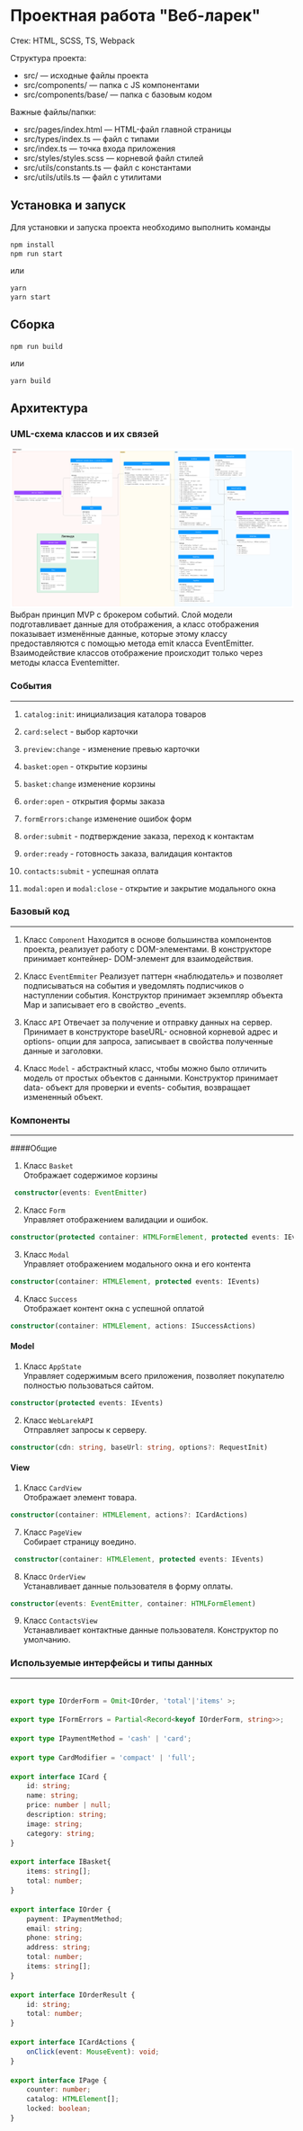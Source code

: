 # Проектная работа "Веб-ларек"

Стек: HTML, SCSS, TS, Webpack

Структура проекта:
- src/ — исходные файлы проекта
- src/components/ — папка с JS компонентами
- src/components/base/ — папка с базовым кодом

Важные файлы/папки:
- src/pages/index.html — HTML-файл главной страницы
- src/types/index.ts — файл с типами
- src/index.ts — точка входа приложения
- src/styles/styles.scss — корневой файл стилей
- src/utils/constants.ts — файл с константами
- src/utils/utils.ts — файл с утилитами

## Установка и запуск
Для установки и запуска проекта необходимо выполнить команды

```
npm install
npm run start
```

или

```
yarn
yarn start
```
## Сборка

```
npm run build
```

или

```
yarn build
```

## Архитектура
### UML-схема классов и их связей
![alt text](image.png)
Выбран принцип MVP с брокером событий.
Слой модели подготавливает данные для отображения, а класс отображения показывает изменённые данные, которые этому классу предоставляются с помощью метода emit класса EventEmitter.
Взаимодействие классов отображение происходит только через методы класса Eventemitter.

### События
---
1. `catalog:init`: инициализация каталора товаров

2. `card:select`  - выбор карточки <br>
  
3. `preview:change` - изменение превью карточки <br>
   
4. `basket:open` - открытие корзины <br>

5. `basket:change` изменение корзины<br>

6. `order:open` - открытия формы заказа <br>

7. `formErrors:change` изменение ошибок форм<br>

8. `order:submit` -  подтверждение заказа, переход к контактам<br>

9. `order:ready` - готовность заказа, валидация контактов <br>

10. `contacts:submit` - успешная оплата <br>

11. `modal:open` и `modal:close` - открытие и закрытие модального окна


### Базовый код
---
1. Класс `Component` Находится в основе большинства компонентов проекта, реализует работу с DOM-элементами.
В конструкторе принимает контейнер- DOM-элемент для взаимодействия.

2. Класс `EventEmmiter` Реализует паттерн «наблюдатель» и позволяет подписываться на события и уведомлять подписчиков о наступлении события. Конструктор принимает экземпляр объекта Map и записывает его в свойство _events.

3. Класс `API` Отвечает за получение и отправку данных на сервер.
Принимает в конструкторе baseURL- основной корневой адрес и options- опции для запроса, записывает в свойства полученные данные и заголовки.

4. Класс `Model` - абстрактный класс, чтобы можно было отличить модель от простых объектов с данными.
Конструктор принимает data- объект для проверки и events- события, возвращает измененный объект.

### Компоненты 
---
####Общие

1. Класс `Basket` <br>
Отображает содержимое корзины
```ts
 constructor(events: EventEmitter)
```
2. Класс `Form` <br>
Управляет отображением валидации и ошибок.
```ts
constructor(protected container: HTMLFormElement, protected events: IEvents)
```
3. Класс `Modal` <br>
Управляет отображением модального окна и его контента
```ts
constructor(container: HTMLElement, protected events: IEvents)
```
4. Класс `Success` <br>
Отображает контент окна с успешной оплатой
```ts
constructor(container: HTMLElement, actions: ISuccessActions)
```


#### Model

1. Класс `AppState`<br>
Управляет содержимым всего приложения, позволяет покупателю полностью пользоваться сайтом.
```ts
constructor(protected events: IEvents) 
```
2. Класс `WebLarekAPI` <br>
Отправляет запросы к серверу.
```ts
constructor(cdn: string, baseUrl: string, options?: RequestInit)
```


#### View

1. Класс `CardView` <br>
Отображает элемент товара.
```ts 
constructor(container: HTMLElement, actions?: ICardActions)
```

7. Класс `PageView` <br>
Собирает страницу воедино.
```ts
 constructor(container: HTMLElement, protected events: IEvents)
```

8. Класс `OrderView` <br>
Устанавливает данные пользователя в форму оплаты.
```ts
constructor(events: EventEmitter, container: HTMLFormElement)
```

9. Класс `ContactsView` <br>
Устанавливает контактные данные пользователя.
Конструктор по умолчанию.


### Используемые интерфейсы и типы данных
---
```ts

export type IOrderForm = Omit<IOrder, 'total'|'items' >;

export type IFormErrors = Partial<Record<keyof IOrderForm, string>>;

export type IPaymentMethod = 'cash' | 'card';

export type CardModifier = 'compact' | 'full';

export interface ICard {
    id: string;
    name: string;
    price: number | null;
    description: string;
    image: string;
    category: string;
}

export interface IBasket{
    items: string[];
    total: number;
}

export interface IOrder {
    payment: IPaymentMethod;
    email: string;
    phone: string;
    address: string;
    total: number;
    items: string[];
}

export interface IOrderResult {
    id: string;
    total: number;
}

export interface ICardActions {
    onClick(event: MouseEvent): void;
}

export interface IPage {
    counter: number;
    catalog: HTMLElement[];
    locked: boolean;
}
```